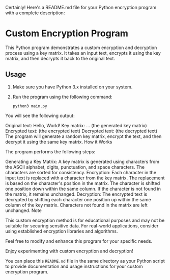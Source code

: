 Certainly! Here's a README.md file for your Python encryption program with a complete description:


# Custom Encryption Program

This Python program demonstrates a custom encryption and decryption process using a key matrix. It takes an input text, encrypts it using the key matrix, and then decrypts it back to the original text.

## Usage

1. Make sure you have Python 3.x installed on your system.

2. Run the program using the following command:

   ```shell
   python3 main.py
You will see the following output:

Original text: Hello, World!
Key matrix:
... (the generated key matrix)
Encrypted text: (the encrypted text)
Decrypted text: (the decrypted text)
The program will generate a random key matrix, encrypt the text, and then decrypt it using the same key matrix.
How it Works

The program performs the following steps:

Generating a Key Matrix: A key matrix is generated using characters from the ASCII alphabet, digits, punctuation, and space characters. The characters are sorted for consistency.
Encryption: Each character in the input text is replaced with a character from the key matrix. The replacement is based on the character's position in the matrix. The character is shifted one position down within the same column. If the character is not found in the matrix, it remains unchanged.
Decryption: The encrypted text is decrypted by shifting each character one position up within the same column of the key matrix. Characters not found in the matrix are left unchanged.
Note

This custom encryption method is for educational purposes and may not be suitable for securing sensitive data. For real-world applications, consider using established encryption libraries and algorithms.

Feel free to modify and enhance this program for your specific needs.

Enjoy experimenting with custom encryption and decryption!


You can place this `README.md` file in the same directory as your Python script to provide documentation and usage instructions for your custom encryption program.
